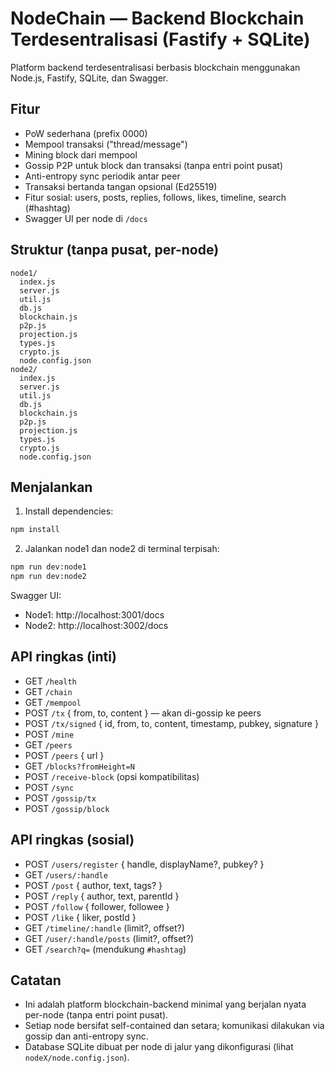 # NodeChain — Backend Blockchain Terdesentralisasi (Fastify + SQLite)

Platform backend terdesentralisasi berbasis blockchain menggunakan Node.js, Fastify, SQLite, dan Swagger.

## Fitur
- PoW sederhana (prefix 0000)
- Mempool transaksi ("thread/message")
- Mining block dari mempool
- Gossip P2P untuk block dan transaksi (tanpa entri point pusat)
- Anti-entropy sync periodik antar peer
- Transaksi bertanda tangan opsional (Ed25519)
- Fitur sosial: users, posts, replies, follows, likes, timeline, search (#hashtag)
- Swagger UI per node di `/docs`

## Struktur (tanpa pusat, per-node)
```
node1/
  index.js
  server.js
  util.js
  db.js
  blockchain.js
  p2p.js
  projection.js
  types.js
  crypto.js
  node.config.json
node2/
  index.js
  server.js
  util.js
  db.js
  blockchain.js
  p2p.js
  projection.js
  types.js
  crypto.js
  node.config.json
```

## Menjalankan
1. Install dependencies:
```bash
npm install
```
2. Jalankan node1 dan node2 di terminal terpisah:
```bash
npm run dev:node1
npm run dev:node2
```

Swagger UI:
- Node1: http://localhost:3001/docs
- Node2: http://localhost:3002/docs

## API ringkas (inti)
- GET `/health`
- GET `/chain`
- GET `/mempool`
- POST `/tx` { from, to, content } — akan di-gossip ke peers
- POST `/tx/signed` { id, from, to, content, timestamp, pubkey, signature }
- POST `/mine`
- GET `/peers`
- POST `/peers` { url }
- GET `/blocks?fromHeight=N`
- POST `/receive-block` (opsi kompatibilitas)
- POST `/sync`
- POST `/gossip/tx`
- POST `/gossip/block`

## API ringkas (sosial)
- POST `/users/register` { handle, displayName?, pubkey? }
- GET `/users/:handle`
- POST `/post` { author, text, tags? }
- POST `/reply` { author, text, parentId }
- POST `/follow` { follower, followee }
- POST `/like` { liker, postId }
- GET `/timeline/:handle` (limit?, offset?)
- GET `/user/:handle/posts` (limit?, offset?)
- GET `/search?q=` (mendukung `#hashtag`)

## Catatan
- Ini adalah platform blockchain-backend minimal yang berjalan nyata per-node (tanpa entri point pusat).
- Setiap node bersifat self-contained dan setara; komunikasi dilakukan via gossip dan anti-entropy sync.
- Database SQLite dibuat per node di jalur yang dikonfigurasi (lihat `nodeX/node.config.json`).
